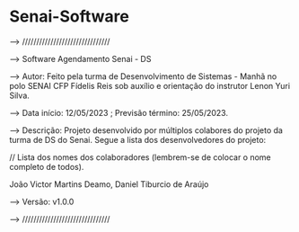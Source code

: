 # Senai-Software

--> ///////////////////////////////


--> Software Agendamento Senai - DS 


--> Autor: Feito pela turma de Desenvolvimento de Sistemas - Manhã no polo SENAI CFP Fídelis Reis sob auxílio e orientação do instrutor Lenon Yuri Silva.


--> Data início: 12/05/2023 ; Previsão término: 25/05/2023.


--> Descrição: Projeto desenvolvido por múltiplos colabores do projeto da turma de DS do Senai. Segue a lista dos desenvolvedores do projeto:


// Lista dos nomes dos colaboradores (lembrem-se de colocar o nome completo de todos).


João Victor Martins Deamo,
Daniel Tiburcio de Araújo

--> Versão: v1.0.0

--> ///////////////////////////////
